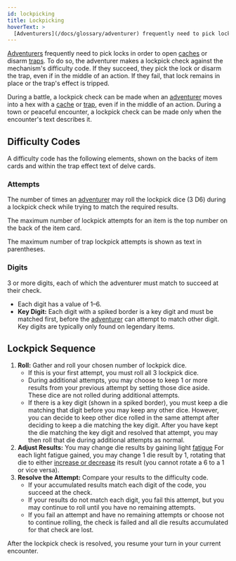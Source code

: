```yaml
---
id: lockpicking
title: Lockpicking
hoverText: >
  [Adventurers](/docs/glossary/adventurer) frequently need to pick locks in order to open [caches](/docs/glossary/cache) or disarm [traps](/docs/glossary/trap). To do so, the adventurer makes a lockpick check against the mechanism's difficulty code.
---
```


[Adventurers](/docs/glossary/adventurer) frequently need to pick locks in order to open [caches](/docs/glossary/cache) or disarm [traps](/docs/glossary/trap). To do so, the adventurer makes a lockpick check against the mechanism's difficulty code. If they succeed, they pick the lock or disarm the trap, even if in the middle of an action. If they fail, that lock remains in place or the trap's effect is tripped.

During a battle, a lockpick check can be made when an [adventurer](/docs/glossary/adventurer) moves into a hex with a [cache](/docs/glossary/cache) or [trap](/docs/glossary/trap), even if in the middle of an action. During a town or peaceful encounter, a lockpick check can be made only when the encounter's text describes it.

## Difficulty Codes

A difficulty code has the following elements, shown on the backs of item cards and within the trap effect text of delve cards.

### Attempts

The number of times an [adventurer](/docs/glossary/adventurer) may roll the lockpick dice (3 D6) during a lockpick check while trying to match the required results.

The maximum number of lockpick attempts for an item is the top number on the back of the item card.

The maximum number of trap lockpick attempts is shown as text in parentheses.

### Digits

3 or more digits, each of which the adventurer must match to succeed at their check.

- Each digit has a value of 1–6.
- **Key Digit:** Each digit with a spiked border is a key digit and must be matched first, before the [adventurer](/docs/glossary/adventurer) can attempt to match other digit. Key digits are typically only found on legendary items.

## Lockpick Sequence

1. **Roll:** Gather and roll your chosen number of lockpick dice.
   - If this is your first attempt, you must roll all 3 lockpick dice.
   - During additional attempts, you may choose to keep 1 or more results from your previous attempt by setting those dice aside. These dice are not rolled during additional attempts.
   - If there is a key digit (shown in a spiked border), you must keep a die matching that digit before you may keep any other dice. However, you can decide to keep other dice rolled in the same attempt after deciding to keep a die matching the key digit. After you have kept the die matching the key digit and resolved that attempt, you may then roll that die during additional attempts as normal.
2. **Adjust Results:** You may change die results by gaining light [fatigue](/docs/glossary/fatigue) For each light fatigue gained, you may change 1 die result by 1, rotating that die to either [increase or decrease](/docs/glossary/increase-or-reduce) its result (you cannot rotate a 6 to a 1 or vice versa).
3. **Resolve the Attempt:** Compare your results to the difficulty code.
   - If your accumulated results match each digit of the code, you succeed at the check.
   - If your results do not match each digit, you fail this attempt, but you may continue to roll until you have no remaining attempts.
   - If you fail an attempt and have no remaining attempts or choose not to continue rolling, the check is failed and all die results accumulated for that check are lost.

After the lockpick check is resolved, you resume your turn in your current encounter.
